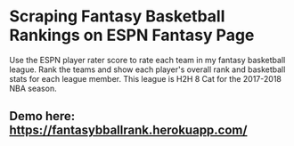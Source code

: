 # Scraping Fantasy Basketball Rankings on ESPN Fantasy Page
Use the ESPN player rater score to rate each team in my fantasy basketball league.
Rank the teams and show each player's overall rank and basketball stats for each league member.
This league is H2H 8 Cat for the 2017-2018 NBA season.

## Demo here: https://fantasybballrank.herokuapp.com/
